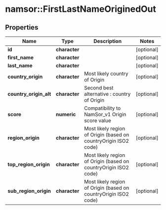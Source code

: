 # namsor::FirstLastNameOriginedOut

## Properties
Name | Type | Description | Notes
------------ | ------------- | ------------- | -------------
**id** | **character** |  | [optional] 
**first_name** | **character** |  | [optional] 
**last_name** | **character** |  | [optional] 
**country_origin** | **character** | Most likely country of Origin | [optional] 
**country_origin_alt** | **character** | Second best alternative : country of Origin | [optional] 
**score** | **numeric** | Compatibility to NamSor_v1 Origin score value | [optional] 
**region_origin** | **character** | Most likely region of Origin (based on countryOrigin ISO2 code) | [optional] 
**top_region_origin** | **character** | Most likely region of Origin (based on countryOrigin ISO2 code) | [optional] 
**sub_region_origin** | **character** | Most likely region of Origin (based on countryOrigin ISO2 code) | [optional] 


